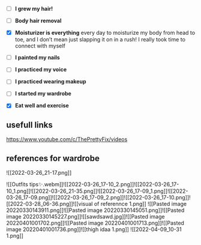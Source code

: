 - [ ]  **I grew my hair!**
- [ ] **Body hair removal**
- [x] **Moisturizer is everything** every day to moisturize my body from head to toe, and I don’t mean just slapping it on in a rush! I really took time to connect with myself
- [ ] **I painted my nails**
- [ ] **I practiced my voice**
- [ ] **I practiced wearing makeup**
- [ ] **I started my wardrobe**
- [x] **Eat well and exercise**





## usefull links
https://www.youtube.com/c/ThePrettyFix/videos

## references for wardrobe

![[2022-03-26_21-17.png]]


![[Outfits tips✨.webm]]![[2022-03-26_17-10_2.png]]![[2022-03-26_17-10_1.png]]![[2022-03-26_21-35.png]]![[2022-03-26_17-09_1.png]]![[2022-03-26_17-09.png]]![[2022-03-26_17-09_2.png]]![[2022-03-26_17-10.png]]![[2022-03-28_06-36.png]]![[visual of referennce 1.png]]
![[Pasted image 20220330143911.png]]![[Pasted image 20220330145051.png]]![[Pasted image 20220330145227.png]]![[sawdsawd.jpg]]![[Pasted image 20220401001702.png]]![[Pasted image 20220401001713.png]]![[Pasted image 20220401001736.png]]![[thigh idaa 1.png]]
![[2022-04-09_10-31 1.png]]
